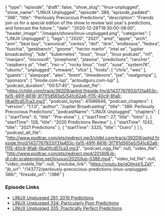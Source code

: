 {
  "type": "episode",
  "draft": false,
  "show_slug": "linux-unplugged",
  "show_name": "LINUX Unplugged",
  "episode": 386,
  "episode_padded": "386",
  "title": "Perilously Precocious Predictions",
  "description": "Friends join us for a special edition of the show to review last year's predictions, and forecast the future.",
  "date": "2020-12-29T19:30:00-08:00",
  "header_image": "/images/shows/linux-unplugged.png",
  "categories": [
    "LINUX Unplugged"
  ],
  "tags": [
    "2020",
    "2021",
    "amd",
    "apple",
    "arch",
    "arm",
    "best buy",
    "canonical",
    "centos",
    "dnf",
    "drm",
    "endlessos",
    "fedora",
    "fuschia",
    "geekbench",
    "gnome",
    "hector martin",
    "intel xe",
    "jupiter broadcasting",
    "kde",
    "kubernetes",
    "linus",
    "linux",
    "linux podcast",
    "m1",
    "manjaro",
    "microsoft",
    "pinephone",
    "plasma",
    "predictions",
    "rancher",
    "raspberry pi",
    "rhel",
    "risc-v",
    "rocky linux",
    "rust",
    "suse",
    "system76",
    "ubuntu",
    "unplugged",
    "vmware",
    "xfce"
  ],
  "hosts": [
    "chris",
    "wes"
  ],
  "guests": [
    "alanpope",
    "alex",
    "brent",
    "drewdevore",
    "joe",
    "nealgompa"
  ],
  "sponsors": [
    "linode.com-lup",
    "acloudguru.com-lup"
  ],
  "podcast_duration": "00:57:45",
  "podcast_file": "https://chtbl.com/track/392D9/aphid.fireside.fm/d/1437767933/f31a453c-fa15-491f-8618-3f71f1d565e5/541c62a6-f115-40c9-8fa8-0ba0fcd57ca3.mp3",
  "podcast_bytes": 41586648,
  "podcast_chapters": {
    "version": "1.1.0",
    "author": "Jupiter Broadcasting",
    "title": "386: Perilously Precocious Predictions",
    "podcastName": "LINUX Unplugged",
    "chapters": [
      {
        "startTime": 0,
        "title": "Pre-show"
      },
      {
        "startTime": 27,
        "title": "Intro"
      },
      {
        "startTime": 128,
        "title": "2020 Predictions Review"
      },
      {
        "startTime": 1242,
        "title": "2021 Predictions"
      },
      {
        "startTime": 3325,
        "title": "Outro"
      }
    ]
  },
  "podcast_alt_file": "http://www.podtrac.com/pts/redirect.mp3/chtbl.com/track/392D9/aphid.fireside.fm/d/1437767933/f31a453c-fa15-491f-8618-3f71f1d565e5/541c62a6-f115-40c9-8fa8-0ba0fcd57ca3.mp3",
  "podcast_ogg_file": null,
  "video_file": "http://www.podtrac.com/pts/redirect.mp4/201406.jb-dl.cdn.scaleengine.net/linuxun/2020/lup-0386.mp4",
  "video_hd_file": null,
  "video_mobile_file": null,
  "youtube_link": "https://youtu.be/qOImzk1LZaY",
  "jb_url": "/143772/perilously-precocious-predictions-linux-unplugged-386/",
  "fireside_url": "/386"
}


### Episode Links

  * [LINUX Unplugged 281: 2019 Predictions](https://linuxunplugged.com/281 "LINUX Unplugged 281: 2019 Predictions")
  * [LINUX Unplugged 334: Particularly Poor Predictions](https://linuxunplugged.com/334 "LINUX Unplugged 334: Particularly Poor Predictions")
  * [LINUX Unplugged 335: Practically Perfect Predictions](https://linuxunplugged.com/335 "LINUX Unplugged 335: Practically Perfect Predictions")


